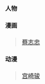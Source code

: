 <style scoped>
*{font-size: 1.1rem;}
.content:not(.custom){max-width:100%;background: #fafafa;}
</style>

<!-- ### 目录 -->
<!-- * #### [人性的弱点](human-weakness.md) -->
### 人物

#### 漫画  
>[蔡志忠](persons/czz.md)
#### 动漫
>[宫崎骏](persons/gqj.md)